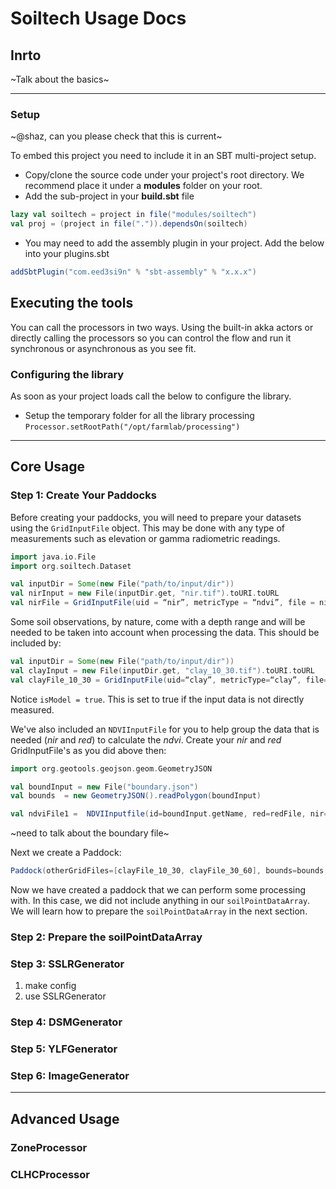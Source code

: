 # Soiltech Usage Docs

## Inrto

~Talk about the basics~

---

### Setup 

~@shaz, can you please check that this is current~

To embed this project you need to include it in an SBT multi-project setup.

* Copy/clone the source code under your project's root directory. We recommend place it under a **modules** folder on your root.
* Add the sub-project in your **build.sbt** file

```sbt
lazy val soiltech = project in file("modules/soiltech")
val proj = (project in file(".")).dependsOn(soiltech)
```

* You may need to add the assembly plugin in your project. Add the below into your plugins.sbt

```sbt
addSbtPlugin("com.eed3si9n" % "sbt-assembly" % "x.x.x")
```

## Executing the tools

You can call the processors in two ways. Using the built-in akka actors or directly calling the processors so you can control the flow and run it synchronous or asynchronous as you see fit.

### Configuring the library

As soon as your project loads call the below to configure the library.

* Setup the temporary folder for all the library processing
```Processor.setRootPath("/opt/farmlab/processing")```


---

## Core Usage

### Step 1: Create Your Paddocks 

Before creating your paddocks, you will need to prepare your datasets using the `GridInputFile` object. This may be done with any type of measurements such as elevation or gamma radiometric readings. 


```scala
import java.io.File
import org.soiltech.Dataset

val inputDir = Some(new File("path/to/input/dir"))
val nirInput = new File(inputDir.get, "nir.tif").toURI.toURL
val nirFile = GridInputFile(uid = “nir”, metricType = “ndvi”, file = nirInput, fileType = MetricFormat.Tiff)
```

Some soil observations, by nature, come with a depth range and will be needed to be taken into account when processing the data. This should be included by:


```scala
val inputDir = Some(new File("path/to/input/dir"))
val clayInput = new File(inputDir.get, "clay_10_30.tif").toURI.toURL
val clayFile_10_30 = GridInputFile(uid=“clay”, metricType=“clay”, file=clayInput, fileType=MetricFormat.Tiff, depth=(10,30), isModel=true)
```

Notice `isModel = true`. This is set to true if the input data is not directly measured. 

We've also included an `NDVIInputFile` for you to help group the data that is needed (*nir* and *red*) to calculate the *ndvi*. Create your *nir* and *red* GridInputFile's as you did above then:

```scala
import org.geotools.geojson.geom.GeometryJSON

val boundInput = new File("boundary.json")
val bounds  = new GeometryJSON().readPolygon(boundInput)

val ndviFile1 =  NDVIInputfile(id=boundInput.getName, red=redFile, nir=nirFile, bounds=bounds)
```

~need to talk about the boundary file~

Next we create a Paddock:

```scala
Paddock(otherGridFiles=[clayFile_10_30, clayFile_30_60], bounds=bounds, soilPointDataArray=Seq(), ndviFile=[ndviFile1])
```

Now we have created a paddock that we can perform some processing with. In this case, we did not include anything in our `soilPointDataArray`. We will learn how to prepare the `soilPointDataArray` in the next section.

### Step 2: Prepare the soilPointDataArray

### Step 3: SSLRGenerator

1. make config
2. use SSLRGenerator

### Step 4: DSMGenerator

### Step 5: YLFGenerator

### Step 6: ImageGenerator

---

## Advanced Usage

### ZoneProcessor

### CLHCProcessor
